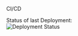CI/CD

Status of last Deployment:<br>
![Deployment Status](https://github.com/lomsadze123/ci-cd/actions/workflows/ci-cd.yml/badge.svg?branch=main)
